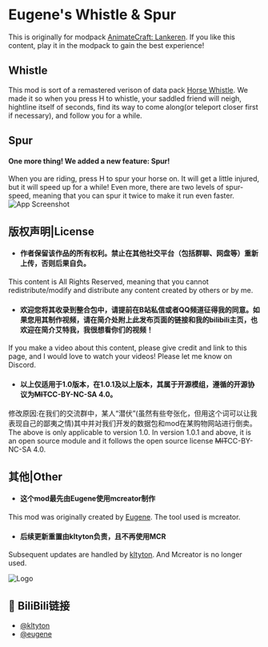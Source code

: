 # Eugene's Whistle & Spur
This is originally for modpack [AnimateCraft: Lankeren](https://modrinth.com/modpack/animatecraft-lankeren). If you like this content, play it in the modpack to gain the best experience!


## Whistle
This mod is sort of a remastered verison of data pack [Horse Whistle](https://www.planetminecraft.com/data-pack/horse-whistle-call-your-horse-to-come-to-you-just-like-that-in-red-dead-redemption-2/). We made it so when you press H to whistle,
your saddled friend will neigh, hightline itself of seconds, find its way to come along(or teleport closer first if necessary), 
and follow you for a while.

## Spur
#### One more thing! We added a new feature: Spur! 
When you are riding, press H to spur your horse on. 
It will get a little injured, but it will speed up for a while! Even more, 
there are two levels of spur-speed, meaning that you can spur it twice to make it run even faster.
![App Screenshot](https://cdn.modrinth.com/data/kdPyFGUG/da988d833a79a341fd48baed434787f51d9a1860.png)
## 版权声明|License
- #### 作者保留该作品的所有权利。禁止在其他社交平台（包括群聊、网盘等）重新上传，否则后果自负。 
This content is All Rights Reserved, meaning that you cannot redistribute/modify and distribute any content created by others or by me.
- #### 欢迎您将其收录到整合包中，请提前在B站私信或者QQ频道征得我的同意。如果您用其制作视频，请在简介处附上此发布页面的链接和我的bilibili主页，也欢迎在简介艾特我，我很想看你们的视频！ 
If you make a video about this content, please give credit and link to this page, and I would love to watch your videos! Please let me know on Discord.
- #### 以上仅适用于1.0版本，在1.0.1及以上版本，其属于开源模组，遵循的开源协议为~~MIT~~CC-BY-NC-SA 4.0。
修改原因:在我们的交流群中，某人“潜伏”(虽然有些夸张化，但用这个词可以让我表现自己的鄙夷之情)其中并对我们开发的数据包和mod在某购物网站进行倒卖。
The above is only applicable to version 1.0. In version 1.0.1 and above, it is an open source module and it follows the open source license ~~MIT~~CC-BY-NC-SA 4.0.
## 其他|Other
- #### 这个mod最先由Eugene使用mcreator制作
This mod was originally created by [Eugene](https://modrinth.com/user/Eugene).
The tool used is mcreator.
- #### 后续更新重置由kltyton负责，且不再使用MCR
Subsequent updates are handled by [kltyton](https://modrinth.com/user/kltyton).
And Mcreator is no longer used.


![Logo](https://i0.hdslb.com/bfs/archive/c8fd97a40bf79f03e7b76cbc87236f612caef7b2.png)
## 🔗 BiliBili链接
- [@kltyton](https://space.bilibili.com/353872260/)
- [@eugene](https://space.bilibili.com/190900020/)

